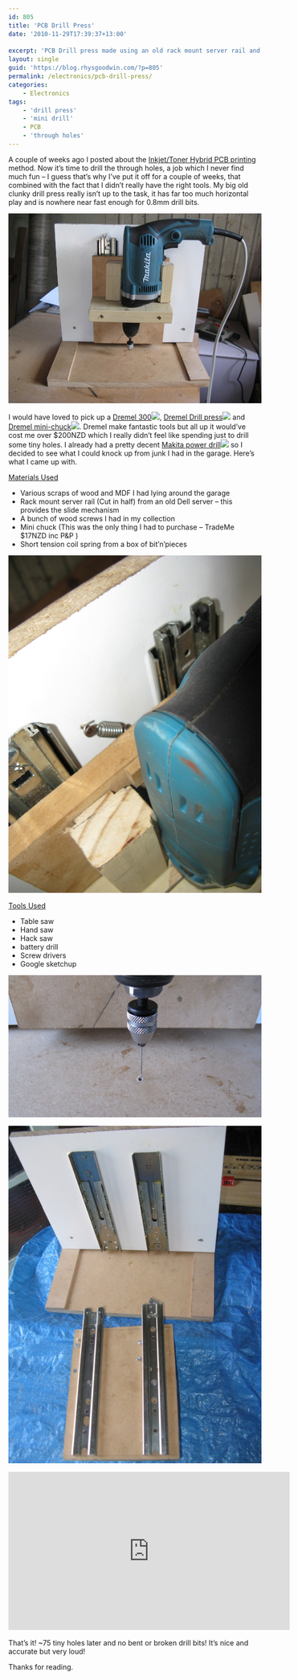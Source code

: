 ```yaml
---
id: 805
title: 'PCB Drill Press'
date: '2010-11-29T17:39:37+13:00'

excerpt: 'PCB Drill press made using an old rack mount server rail and other bits''n pieces from the garage!'
layout: single
guid: 'https://blog.rhysgoodwin.com/?p=805'
permalink: /electronics/pcb-drill-press/
categories:
    - Electronics
tags:
    - 'drill press'
    - 'mini drill'
    - PCB
    - 'through holes'
---
```


A couple of weeks ago I posted about the [Inkjet/Toner Hybrid PCB printing](https://blog.rhysgoodwin.com/electronics/inkjettoner-hybrid-pcb-printing/) method. Now it’s time to drill the through holes, a job which I never find much fun – I guess that’s why I’ve put it off for a couple of weeks, that combined with the fact that I didn’t really have the right tools. My big old clunky drill press really isn’t up to the task, it has far too much horizontal play and is nowhere near fast enough for 0.8mm drill bits.

[![](/content/uploads/2010/11/PCB-Drill-Press.jpg "PCB Drill Press")](/content/uploads/2010/11/PCB-Drill-Press.jpg)

I would have loved to pick up a [Dremel 300](http://www.amazon.com/gp/product/B002BAHFBE?ie=UTF8&tag=blogrhysgoodw-20&linkCode=as2&camp=1789&creative=9325&creativeASIN=B002BAHFBE)![](https://www.assoc-amazon.com/e/ir?t=blogrhysgoodw-20&l=as2&o=1&a=B002BAHFBE), [Dremel Drill press](http://www.amazon.com/gp/product/B00068P48O?ie=UTF8&tag=blogrhysgoodw-20&linkCode=as2&camp=1789&creative=9325&creativeASIN=B00068P48O)![](https://www.assoc-amazon.com/e/ir?t=blogrhysgoodw-20&l=as2&o=1&a=B00068P48O) and [Dremel mini-chuck](http://www.amazon.com/gp/product/B0000302ZV?ie=UTF8&tag=blogrhysgoodw-20&linkCode=as2&camp=1789&creative=9325&creativeASIN=B0000302ZV)![](https://www.assoc-amazon.com/e/ir?t=blogrhysgoodw-20&l=as2&o=1&a=B0000302ZV). Dremel make fantastic tools but all up it would’ve cost me over $200NZD which I really didn’t feel like spending just to drill some tiny holes. I already had a pretty decent [Makita power drill](http://www.amazon.com/gp/product/B002QB1ADW?ie=UTF8&tag=blogrhysgoodw-20&linkCode=as2&camp=1789&creative=9325&creativeASIN=B002QB1ADW)![](https://www.assoc-amazon.com/e/ir?t=blogrhysgoodw-20&l=as2&o=1&a=B002QB1ADW) so I decided to see what I could knock up from junk I had in the garage. Here’s what I came up with.

<span style="text-decoration: underline;">Materials Used</span>

- Various scraps of wood and MDF I had lying around the garage
- Rack mount server rail (Cut in half) from an old Dell server – this provides the slide mechanism
- A bunch of wood screws I had in my collection
- Mini chuck (This was the only thing I had to purchase – TradeMe $17NZD inc P&amp;P )
- Short tension coil spring from a box of bit’n’pieces

[![](/content/uploads/2010/11/PCB-Drill-Press-Return-Spring.jpg "PCB Drill Press - Return Spring")](/content/uploads/2010/11/PCB-Drill-Press-Return-Spring.jpg)

<span style="text-decoration: underline;">Tools Used</span>

- Table saw
- Hand saw
- Hack saw
- battery drill
- Screw drivers
- Google sketchup

[![](/content/uploads/2010/11/PCB-Drill-Press-Mini-Chuck.jpg "PCB Drill Press - Mini Chuck")](/content/uploads/2010/11/PCB-Drill-Press-Mini-Chuck.jpg)

[](/content/uploads/2010/11/PCB-Drill-Press-Mini-Chuck.jpg)[![](/content/uploads/2010/11/PCB-Drill-Press-Slide-Rails.jpg "PCB Drill Press - Slide Rails")](/content/uploads/2010/11/PCB-Drill-Press-Slide-Rails.jpg)

<iframe width="560" height="315" src="https://www.youtube.com/embed/b0Rl2RWvrQc" title="YouTube video player" frameborder="0" allow="accelerometer; autoplay; clipboard-write; encrypted-media; gyroscope; picture-in-picture" allowfullscreen></iframe>

That’s it! ~75 tiny holes later and no bent or broken drill bits! It’s nice and accurate but very loud!

Thanks for reading.